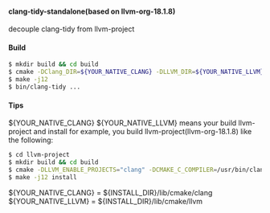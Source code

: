 #### clang-tidy-standalone(based on llvm-org-18.1.8)

decouple clang-tidy from llvm-project

#### Build
```bash
$ mkdir build && cd build
$ cmake -DClang_DIR=${YOUR_NATIVE_CLANG} -DLLVM_DIR=${YOUR_NATIVE_LLVM} ..
$ make -j12
$ bin/clang-tidy ...
```

#### Tips
\${YOUR_NATIVE_CLANG} \${YOUR_NATIVE_LLVM} means your build llvm-project and install
for example, you build llvm-project(llvm-org-18.1.8) like the following:
```bash
$ cd llvm-project
$ mkdir build && cd build
$ cmake -DLLVM_ENABLE_PROJECTS="clang" -DCMAKE_C_COMPILER=/usr/bin/clang -DCMAKE_CXX_COMPILER=/usr/bin/clang++ -DLLVM_TARGETS_TO_BUILD=X86 -DBUILD_SHARED_LIBS=ON -DCMAKE_INSTALL_PREFIX=${INSTALL_DIR} -DCMAKE_BUILD_TYPE=Debug ../llvm
$ make -j12 install
```

\${YOUR_NATIVE_CLANG} = \${INSTALL_DIR}/lib/cmake/clang  
\${YOUR_NATIVE_LLVM} = \${INSTALL_DIR}/lib/cmake/llvm

